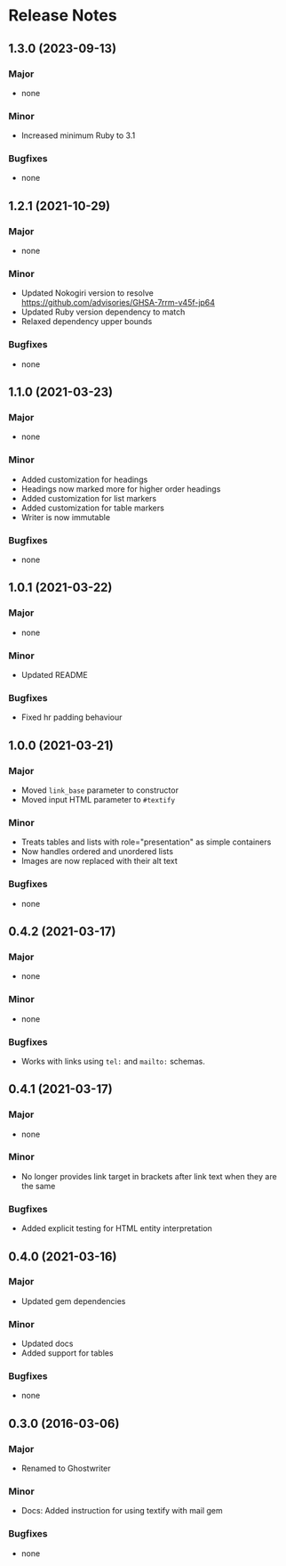 # Release Notes

## 1.3.0 (2023-09-13)

### Major

* none

### Minor

* Increased minimum Ruby to 3.1

### Bugfixes

* none

## 1.2.1 (2021-10-29)

### Major

* none

### Minor

* Updated Nokogiri version to resolve https://github.com/advisories/GHSA-7rrm-v45f-jp64
* Updated Ruby version dependency to match
* Relaxed dependency upper bounds

### Bugfixes

* none

## 1.1.0 (2021-03-23)

### Major

* none

### Minor

* Added customization for headings
* Headings now marked more for higher order headings
* Added customization for list markers
* Added customization for table markers
* Writer is now immutable

### Bugfixes

* none

## 1.0.1 (2021-03-22)

### Major

* none

### Minor

* Updated README

### Bugfixes

* Fixed hr padding behaviour

## 1.0.0 (2021-03-21)

### Major

* Moved `link_base` parameter to constructor
* Moved input HTML parameter to `#textify`

### Minor

* Treats tables and lists with role="presentation" as simple containers
* Now handles ordered and unordered lists
* Images are now replaced with their alt text

### Bugfixes

* none

## 0.4.2 (2021-03-17)

### Major

* none

### Minor

* none

### Bugfixes

* Works with links using `tel:` and `mailto:` schemas.

## 0.4.1 (2021-03-17)

### Major

* none

### Minor

* No longer provides link target in brackets after link text when they are the same

### Bugfixes

* Added explicit testing for HTML entity interpretation

## 0.4.0 (2021-03-16)

### Major

* Updated gem dependencies

### Minor

* Updated docs
* Added support for tables

### Bugfixes

* none

## 0.3.0 (2016-03-06)

### Major

* Renamed to Ghostwriter

### Minor

* Docs: Added instruction for using textify with mail gem

### Bugfixes

* none


